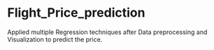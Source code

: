 # Flight_Price_prediction
Applied multiple Regression techniques after Data preprocessing and Visualization to predict the price.
